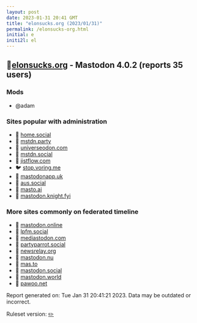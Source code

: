 ```yaml
---
layout: post
date: 2023-01-31 20:41 GMT
title: "elonsucks.org (2023/01/31)"
permalink: /elonsucks-org.html
initial: e
initi2l: el
---
```


## 🐘[elonsucks.org](https://elonsucks.org) - Mastodon 4.0.2 (reports 35 users)

### Mods
 * @adam

### Sites popular with administration

* 🐘 [home.social](/home-social.html)
* 🐘 [mstdn.party](/mstdn-party.html)
* 🐘 [universeodon.com](/universeodon-com.html)
* 🐘 [mstdn.social](/mstdn-social.html)
* 🐘 [jistflow.com](/jistflow-com.html)
* 🐦 [stop.voring.me](/stop-voring-me.html)
* 🐘 [mastodonapp.uk](/mastodonapp-uk.html)
* 🐘 [aus.social](/aus-social.html)
* 🐘 [masto.ai](/masto-ai.html)
* 🐘 [mastodon.knight.fyi](/mastodon-knight-fyi.html)

### More sites commonly on federated timeline

* 🐘 [mastodon.online](/mastodon-online.html)
* 🐘 [lpfm.social](/lpfm-social.html)
* 🐘 [mediastodon.com](/mediastodon-com.html)
* 🐘 [partyparrot.social](/partyparrot-social.html)
* 🐘 [newsrelay.org](/newsrelay-org.html)
* 🐘 [mastodon.nu](/mastodon-nu.html)
* 🐘 [mas.to](/mas-to.html)
* 🧸 [mastodon.social](/mastodon-social.html)
* 🐘 [mastodon.world](/mastodon-world.html)
* 🧸 [pawoo.net](/pawoo-net.html)

Report generated on: Tue Jan 31 20:41:21 2023. Data may be outdated or incorrect.

Ruleset version: [✏️](/version-pencil)
